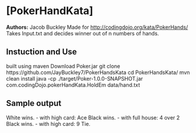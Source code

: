 # [PokerHandKata]

**Authors:** Jacob Buckley
Made for http://codingdojo.org/kata/PokerHands/
Takes Input.txt and decides winner out of n numbers of hands.

## Instuction and Use
</pre>
built using maven
Download Poker.jar
git clone https://github.com/JayBuckley7/PokerHandsKata
cd PokerHandsKata/
mvn clean install
java -cp ./target/Poker-1.0.0-SNAPSHOT.jar com.codingDojo.pokerHandKata.HoldEm data/hand.txt
</pre>

## Sample output
</pre>
White wins. - with high card: Ace 
Black wins. - with full house: 4 over 2 
Black wins. - with high card: 9
Tie.
</pre>
